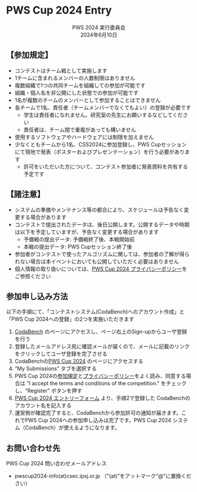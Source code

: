 # PWS Cup 2024 Entry

<div align="center">
PWS 2024 実行委員会
<br>
2024年6月10日
</div>

## 【参加規定】
- コンテストはチーム戦として実施します
- 1チームに含まれるメンバーの人数制限はありません
- 複数組織で1つの共同チームを組織しての参加が可能です
- 組織・個人名を非公開にした状態での参加が可能です
- 1名が複数のチームのメンバーとして参加することはできません
- 各チームで1名、責任者（チームメンバーでなくてもよい）の登録が必要です
    - 学生は責任者になれません。研究室の先生にお願いするなどしてください
    - 責任者は、チーム間で重複があっても構いません
- 使用するソフトウェアやハードウェアには制限を加えません
- 少なくともチームから1名、CSS2024に参加登録し、PWS Cupセッションにて現地で発表（ポスターおよびプレゼンテーション）を行う必要があります
    - 許可をいただいた方について、コンテスト参加者に発表資料を共有する予定です

## 【諸注意】
- システムの準備やメンテナンス等の都合により、スケジュールは予告なく変更する場合があります
- コンテストで提出されたデータは、後日公開します。公開するデータや時期は以下を予定していますが、予告なく変更する場合があります
    - 予備戦の提出データ: 予備戦終了後、本戦開始前
    - 本戦の提出データ: PWS Cupセッション終了後
- 参加者がコンテストで使ったアルゴリズムに関しては、参加者の了解が得られない場合は本イベントにおいても公開していただく必要はありません
- 個人情報の取り扱いについては、[PWS Cup 2024 プライバシーポリシー](./privacy_policy.html)をご参照ください

## 参加申し込み方法
以下の手順にて、「コンテストシステム(CodaBench)へのアカウント作成」と「PWS Cup 2024への登録」の2つを実施いただきます
1. [CodaBench](https://www.codabench.org/) のページにアクセスし、ページ右上のSign-upからユーザ登録を行う
1. 登録したメールアドレス宛に確認メールが届くので、メールに記載のリンクをクリックしてユーザ登録を完了させる
1. CodaBenchの[PWS Cup 2024](https://www.codabench.org/competitions/3262/) のページにアクセスする
1. “My Submissions” タブを選択する
1. PWS Cup 2024の[参加規定](https://www.iwsec.org/pws/2024/entry.html)と[プライバシーポリシー](https://www.iwsec.org/pws/2024/privacy_policy.html)をよく読み、同意する場合は "I accept the terms and conditions of the competition." をチェックし、“Register” ボタンを押す
1. [PWS Cup 2024 エントリーフォーム](https://forms.gle/9GWq6WkB3Vf6camJ7) より、手順2で登録した CodaBenchのアカウント名を記入する
1. 運営側が確認完了すると、CodaBenchから参加許可の通知が届きます。これでPWS Cup 2024への参加申し込みは完了です。PWS Cup 2024 システム（CodaBench）が使えるようになります。

## お問い合わせ先
PWS Cup 2024 問い合わせメールアドレス
-  pwscup2024-info(at)csec.ipsj.or.jp （"(at)"をアットマーク"@"に置換ください）
